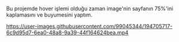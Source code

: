 Bu projemde hover işlemi olduğu zaman image'nin sayfanın 75%'ini kaplamasını ve buyumesini yaptım.



https://user-images.githubusercontent.com/99045344/194705717-6c9d95d7-6ea0-48a8-9a39-44f164624bea.mp4

